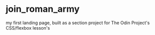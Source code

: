 # join_roman_army
my first landing page, built as a section project for The Odin Project's CSS/flexbox lesson's
